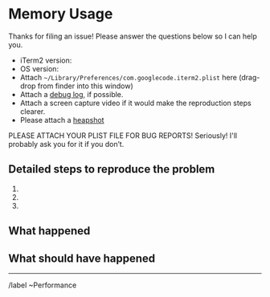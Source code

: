 # Memory Usage

Thanks for filing an issue! Please answer the questions below so I can help you.

- iTerm2 version:
- OS version:
- Attach `~/Library/Preferences/com.googlecode.iterm2.plist` here (drag-drop from finder into this window)
- Attach a [debug log](https://iterm2.com/debuglog), if possible.
- Attach a screen capture video if it would make the reproduction steps clearer.
- Please attach a [heapshot](https://gitlab.com/gnachman/iterm2/-/wikis/Heapshot)

PLEASE ATTACH YOUR PLIST FILE FOR BUG REPORTS!
Seriously! I'll probably ask you for it if you don’t.

## Detailed steps to reproduce the problem

1.
2.
3.

## What happened

## What should have happened

---
/label ~Performance
